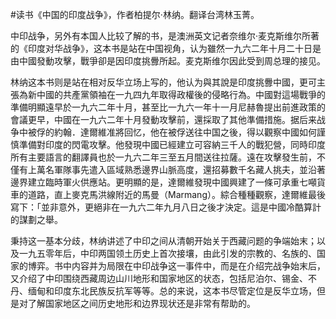 \#读书《中国的印度战争》，作者柏提尔·林纳。翻译台湾林玉菁。

中印战争，另外有本国人比较了解的书，是澳洲英文记者奈维尔·麦克斯维尔所著的《印度对华战争》，这本书是站在中国视角，认为雖然一九六二年十月二十日是由中國發動攻擊，戰爭卻是因印度挑釁所起。麦克斯维尔因此受到周总理的接见。

林纳这本书则是站在相对反华立场上写的，他认为與其說是印度挑釁中國，更可主張為新中國的共產黨領袖在一九四九年取得政權後的侵略行為。中國對這場戰爭的準備明顯遠早於一九六二年十月，甚至比一九六一年十一月尼赫魯提出前進政策的會議更早，中國在一九六二年十月發動攻擊前，還採取了其他準備措施。据后来战争中被俘的約翰．達爾維准將回忆，他在被俘送往中国之後，得以觀察中國如何謹慎準備對印度的閃電攻擊。他發現中國已經建立可容納三千人的戰犯營，同時印度所有主要語言的翻譯員也於一九六二年三至五月間送往拉薩。遠在攻擊發生前，不僅有上萬名軍隊事先遣入區域熟悉邊界山脈高度，還招募數千名藏人挑夫，並沿著邊界建立臨時軍火供應站。更明顯的是，達爾維發現中國興建了一條可承重七噸貨車的道路，直上麥克馬洪線附近的馬曼（Marmang）。綜合種種觀察，達爾維最後寫下：「並非意外，更絕非在一九六二年九月八日之後才決定。這是中國冷酷算計的謀劃之舉。

秉持这一基本分歧，林纳讲述了中印之间从清朝开始关于西藏问题的争端始末；以及一九五零年后，中印两国领土历史上首次接壤，由此引发的宗教的、名族的、国家的博弈。书中内容并为局限在中印战争这一事件中，而是在介绍完战争始末后，又介绍了中印围绕西藏周边山川地形和国家地区的状态，包括尼泊尔、锡金、不丹、缅甸和印度东北民族反抗军等等。总的来说，这本书尽管定位是反华立场，但是对了解国家地区之间历史地形和边界现状还是非常有帮助的。